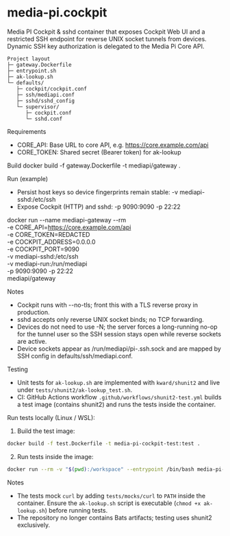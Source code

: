 # media-pi.cockpit

Media PI Cockpit & sshd container that exposes Cockpit Web UI and a restricted SSH endpoint for reverse UNIX socket tunnels from devices. Dynamic SSH key authorization is delegated to the Media Pi Core API.

```
Project layout
├─ gateway.Dockerfile
├─ entrypoint.sh
├─ ak-lookup.sh
└─ defaults/
   ├─ cockpit/cockpit.conf
   ├─ ssh/mediapi.conf
   ├─ sshd/sshd_config
   └─ supervisor/
      ├─ cockpit.conf
      └─ sshd.conf
```

Requirements
- CORE_API: Base URL to core API, e.g. https://core.example.com/api
- CORE_TOKEN: Shared secret (Bearer token) for ak-lookup

Build
docker build -f gateway.Dockerfile -t mediapi/gateway .

Run (example)
- Persist host keys so device fingerprints remain stable:
  -v mediapi-sshd:/etc/ssh 
- Expose Cockpit (HTTP) and sshd:
  -p 9090:9090 -p 22:22

docker run --name mediapi-gateway --rm \
  -e CORE_API=https://core.example.com/api \
  -e CORE_TOKEN=REDACTED \
  -e COCKPIT_ADDRESS=0.0.0.0 \
  -e COCKPIT_PORT=9090 \
  -v mediapi-sshd:/etc/ssh \
  -v mediapi-run:/run/mediapi \
  -p 9090:9090 -p 22:22 \
  mediapi/gateway

Notes
- Cockpit runs with --no-tls; front this with a TLS reverse proxy in production.
- sshd accepts only reverse UNIX socket binds; no TCP forwarding.
- Devices do not need to use -N; the server forces a long-running no-op for the tunnel user so the SSH session stays open while reverse sockets are active.
- Device sockets appear as /run/mediapi/pi-<deviceId>.ssh.sock and are mapped by SSH config in defaults/ssh/mediapi.conf.

Testing
- Unit tests for `ak-lookup.sh` are implemented with `kward/shunit2` and live under `tests/shunit2/ak-lookup_test.sh`.
- CI: GitHub Actions workflow `.github/workflows/shunit2-test.yml` builds a test image (contains shunit2) and runs the tests inside the container.

Run tests locally (Linux / WSL):
1. Build the test image:
```bash
docker build -f test.Dockerfile -t media-pi-cockpit-test:test .
```
2. Run tests inside the image:
```bash
docker run --rm -v "$(pwd):/workspace" --entrypoint /bin/bash media-pi-cockpit-test:test -c "cd /workspace && ./tests/shunit2/ak-lookup_test.sh"
```

Notes
- The tests mock `curl` by adding `tests/mocks/curl` to `PATH` inside the container. Ensure the `ak-lookup.sh` script is executable (`chmod +x ak-lookup.sh`) before running tests.
- The repository no longer contains Bats artifacts; testing uses shunit2 exclusively.
